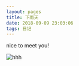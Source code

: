```yaml
---
layout: pages
title: 下雨天
date: 2018-09-09 23:03:06
tags: 日记
---
```


nice to meet you!

![hhh](https://raw.githubusercontent.com/geekhch/hexo/master/images/auto/https://raw.githubusercontent.com/geekhch/hexo/master/images/auto/math_1.png.jpg)